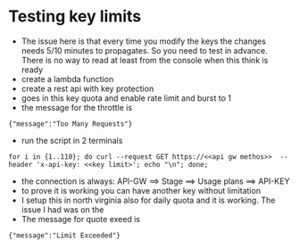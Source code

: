 # Testing key limits

* The issue here is that every time you modify the keys the changes needs 5/10 minutes to propagates. So you need to test in advance. There is no way to read at least from the console when this think is ready
* create a lambda function
* create a rest api with key protection
* goes in this key quota and enable rate limit and burst to 1
* the message for the throttle is
```
{"message":"Too Many Requests"}
```
* run the script in 2 terminals
```
for i in {1..110}; do curl --request GET https://<<api gw methos>>  --header 'x-api-key: <<key limit>'; echo "\n"; done;
```
* the connection is always: API-GW ==> Stage ==> Usage plans ==> API-KEY
* to prove it is working you can have another key without limitation
* I setup this in north virginia also for daily quota and it is working. The issue I had was on the 
* The message for quote exeed is 
```
{"message":"Limit Exceeded"}
```